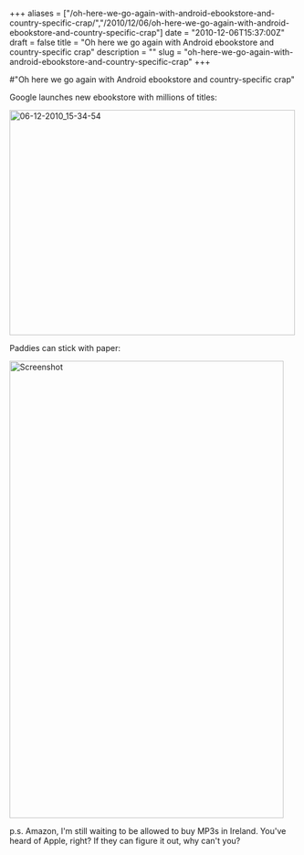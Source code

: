 +++
aliases = ["/oh-here-we-go-again-with-android-ebookstore-and-country-specific-crap/","/2010/12/06/oh-here-we-go-again-with-android-ebookstore-and-country-specific-crap"]
date = "2010-12-06T15:37:00Z"
draft = false
title = "Oh here we go again with Android ebookstore and country-specific crap"
description = ""
slug = "oh-here-we-go-again-with-android-ebookstore-and-country-specific-crap"
+++

#"Oh here we go again with Android ebookstore and country-specific crap"


 <p>Google launches new ebookstore with millions of titles:</p>
<p><div class='p_embed p_image_embed'>
<a href="http://getfile7.posterous.com/getfile/files.posterous.com/temp-2010-12-06/FvIICzIqaatugpqmjbEzohrBhkgdzAkkgBjDgneCyoGuDnxxFwthgftmwphd/06-12-2010_15-34-54.png.scaled1000.png"><img alt="06-12-2010_15-34-54" height="394" src="http://getfile2.posterous.com/getfile/files.posterous.com/temp-2010-12-06/FvIICzIqaatugpqmjbEzohrBhkgdzAkkgBjDgneCyoGuDnxxFwthgftmwphd/06-12-2010_15-34-54.png.scaled500.png" width="500" /></a>
</div>
</p>
<p>Paddies can stick with paper:</p>
<p><div class='p_embed p_image_embed'>
<img alt="Screenshot" height="800" src="http://getfile2.posterous.com/getfile/files.posterous.com/temp-2010-12-06/hCsuhtiylrtlnAbEmpkGdIyxaqvqDflhcIesFsAumcusvGyqiDqjruwFwpJw/ScreenShot.png.scaled500.png" width="480" />
</div>
</p>
<p>p.s. Amazon, I'm still waiting to be allowed to buy MP3s in Ireland. You've heard of Apple, right? If they can figure it out, why can't you?</p>
 